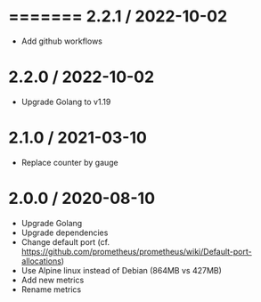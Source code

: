 =======
2.2.1 / 2022-10-02
=================
  * Add github workflows

2.2.0 / 2022-10-02
=================
  * Upgrade Golang to v1.19

2.1.0 / 2021-03-10
=================
  * Replace counter by gauge

2.0.0 / 2020-08-10
=================
  * Upgrade Golang
  * Upgrade dependencies
  * Change default port (cf. https://github.com/prometheus/prometheus/wiki/Default-port-allocations)
  * Use Alpine linux instead of Debian (864MB vs 427MB)
  * Add new metrics
  * Rename metrics
